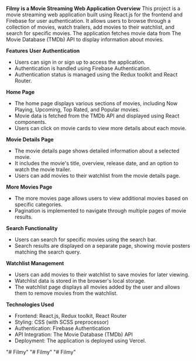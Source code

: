 **Filmy is a Movie Streaming Web Application**
**Overview**
This project is a movie streaming web application built using React.js for the frontend and Firebase for user authentication. It allows users to browse through a collection of movies, watch trailers, add movies to their watchlist, and search for specific movies. The application fetches movie data from The Movie Database (TMDb) API to display information about movies.

**Features**
**User Authentication**
- Users can sign in or sign up to access the application.
- Authentication is handled using Firebase Authentication.
- Authentication status is managed using the Redux toolkit and React Router.

**Home Page**
- The home page displays various sections of movies, including Now Playing, Upcoming, Top Rated, and Popular movies.
- Movie data is fetched from the TMDb API and displayed using React components.
- Users can click on movie cards to view more details about each movie.

**Movie Details Page**
- The movie details page shows detailed information about a selected movie.
- It includes the movie's title, overview, release date, and an option to watch the movie trailer.
- Users can add movies to their watchlist from the movie details page.

**More Movies Page**
- The more movies page allows users to view additional movies based on specific categories.
- Pagination is implemented to navigate through multiple pages of movie results.

**Search Functionality**
- Users can search for specific movies using the search bar.
- Search results are displayed on a separate page, showing movie posters matching the search query.

**Watchlist Management**
- Users can add movies to their watchlist to save movies for later viewing.
- Watchlist data is stored in the browser's local storage.
- The watchlist page displays all movies added by the user and allows them to remove movies from the watchlist.

**Technologies Used**
- Frontend: React.js, Redux toolkit, React Router
- Styling: CSS (with SCSS preprocessor)
- Authentication: Firebase Authentication
- API Integration: The Movie Database (TMDb) API
- Deployment: The application is deployed using Vercel.








































"# Filmy" 
"# Filmy" 
"# Filmy" 
